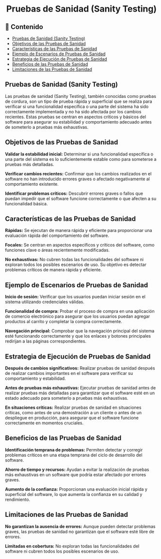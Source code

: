 <h1 align="center">Pruebas de Sanidad (Sanity Testing)</h1>

<h2>📑 Contenido</h2>

- [Pruebas de Sanidad (Sanity Testing)](#pruebas-de-sanidad-sanity-testing)
- [Objetivos de las Pruebas de Sanidad](#objetivos-de-las-pruebas-de-sanidad)
- [Características de las Pruebas de Sanidad](#características-de-las-pruebas-de-sanidad)
- [Ejemplo de Escenarios de Pruebas de Sanidad](#ejemplo-de-escenarios-de-pruebas-de-sanidad)
- [Estrategia de Ejecución de Pruebas de Sanidad](#estrategia-de-ejecución-de-pruebas-de-sanidad)
- [Beneficios de las Pruebas de Sanidad](#beneficios-de-las-pruebas-de-sanidad)
- [Limitaciones de las Pruebas de Sanidad](#limitaciones-de-las-pruebas-de-sanidad)

## Pruebas de Sanidad (Sanity Testing)

Las pruebas de sanidad (Sanity Testing), también conocidas como pruebas de cordura, son un tipo de prueba rápida y superficial que se realiza para verificar si una funcionalidad específica o una parte del sistema ha sido correctamente implementada y no ha sido afectada por los cambios recientes. Estas pruebas se centran en aspectos críticos y básicos del software para asegurar su estabilidad y comportamiento adecuado antes de someterlo a pruebas más exhaustivas.

## Objetivos de las Pruebas de Sanidad

**Validar la estabilidad inicial:** Determinar si una funcionalidad específica o una parte del sistema es lo suficientemente estable como para someterse a pruebas más detalladas.

**Verificar cambios recientes:** Confirmar que los cambios realizados en el software no han introducido errores graves o afectado negativamente al comportamiento existente.

**Identificar problemas críticos:** Descubrir errores graves o fallos que puedan impedir que el software funcione correctamente o que afecten a su funcionalidad básica.

## Características de las Pruebas de Sanidad

**Rápidas:** Se ejecutan de manera rápida y eficiente para proporcionar una evaluación rápida del comportamiento del software.

**Focales:** Se centran en aspectos específicos y críticos del software, como funciones clave o áreas recientemente modificadas.

**No exhaustivas:** No cubren todas las funcionalidades del software ni exploran todos los posibles escenarios de uso. Su objetivo es detectar problemas críticos de manera rápida y eficiente.

## Ejemplo de Escenarios de Pruebas de Sanidad

**Inicio de sesión:** Verificar que los usuarios puedan iniciar sesión en el sistema utilizando credenciales válidas.

**Funcionalidad de compra:** Probar el proceso de compra en una aplicación de comercio electrónico para asegurar que los usuarios puedan agregar productos al carrito y completar la compra correctamente.

**Navegación principal:** Comprobar que la navegación principal del sistema esté funcionando correctamente y que los enlaces y botones principales redirijan a las páginas correspondientes.

## Estrategia de Ejecución de Pruebas de Sanidad

**Después de cambios significativos:** Realizar pruebas de sanidad después de realizar cambios importantes en el software para verificar su comportamiento y estabilidad.

**Antes de pruebas más exhaustivas:** Ejecutar pruebas de sanidad antes de realizar pruebas más detalladas para garantizar que el software esté en un estado adecuado para someterlo a pruebas más exhaustivas.

**En situaciones críticas:** Realizar pruebas de sanidad en situaciones críticas, como antes de una demostración a un cliente o antes de un despliegue en producción, para asegurar que el software funcione correctamente en momentos cruciales.

## Beneficios de las Pruebas de Sanidad

**Identificación temprana de problemas:** Permiten detectar y corregir problemas críticos en una etapa temprana del ciclo de desarrollo del software.

**Ahorro de tiempo y recursos:** Ayudan a evitar la realización de pruebas más exhaustivas en un software que podría estar afectado por errores graves.

**Aumento de la confianza:** Proporcionan una evaluación inicial rápida y superficial del software, lo que aumenta la confianza en su calidad y rendimiento.

## Limitaciones de las Pruebas de Sanidad

**No garantizan la ausencia de errores:** Aunque pueden detectar problemas graves, las pruebas de sanidad no garantizan que el software esté libre de errores.

**Limitadas en cobertura:** No exploran todas las funcionalidades del software ni cubren todos los posibles escenarios de uso.

